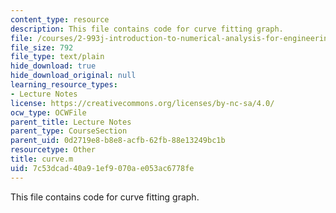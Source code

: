 ```yaml
---
content_type: resource
description: This file contains code for curve fitting graph.
file: /courses/2-993j-introduction-to-numerical-analysis-for-engineering-13-002j-spring-2005/7c53dcad40a91ef9070ae053ac6778fe_curve.m
file_size: 792
file_type: text/plain
hide_download: true
hide_download_original: null
learning_resource_types:
- Lecture Notes
license: https://creativecommons.org/licenses/by-nc-sa/4.0/
ocw_type: OCWFile
parent_title: Lecture Notes
parent_type: CourseSection
parent_uid: 0d2719e8-b8e8-acfb-62fb-88e13249bc1b
resourcetype: Other
title: curve.m
uid: 7c53dcad-40a9-1ef9-070a-e053ac6778fe
---
```

This file contains code for curve fitting graph.